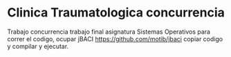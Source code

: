 # Clinica Traumatologica concurrencia
 Trabajo concurrencia trabajo final asignatura Sistemas Operativos
 para correr el codigo, ocupar jBACI  https://github.com/motib/jbaci 
 copiar codigo y compilar y ejecutar.
